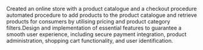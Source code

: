 Created an online store with a product catalogue and a checkout procedure automated procedure to add products to the product catalogue and retrieve products for consumers by utilising pricing and product category filters.Design and implementation of essential features to guarantee a smooth user experience, including secure payment integration, product administration, shopping cart functionality, and user identification. 
